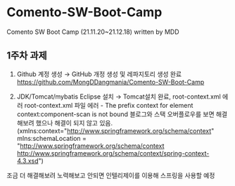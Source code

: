 # Comento-SW-Boot-Camp
Comento SW Boot Camp (21.11.20~21.12.18)
written by MDD

## 1주차 과제 

1.	Github 계정 생성 → GitHub 개정 생성 및 레파지토리 생성 완료
https://github.com/MongDDangmania/Comento-SW-Boot-Camp

2.	JDK/Tomcat/mybatis Eclipse 설치 → Tomcat설치 완료, root-context.xml 에러
root-context.xml 파일 에러 - The prefix context for element context:component-scan is not bound
블로그와 스택 오버플로우를 보면 해결해보려 했으나 해결이 되지 않고 있음.
(xmlns:context="http://www.springframework.org/schema/context"
mlns:schemaLocation = "http://www.springframework.org/schema/context http://www.springframework.org/schema/context/spring-context-4.3.xsd")
 

조금 더 해결해보려 노력해보고 안되면 인텔리제이를 이용해 스프링을 사용할 예정

